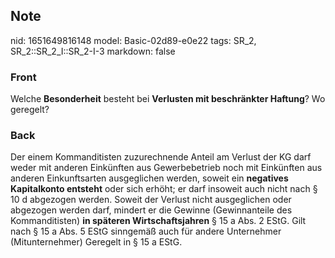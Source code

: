 ## Note
nid: 1651649816148
model: Basic-02d89-e0e22
tags: SR_2, SR_2::SR_2_I::SR_2-I-3
markdown: false

### Front
Welche <b>Besonderheit</b> besteht bei <b>Verlusten mit
beschränkter Haftung</b>? Wo geregelt?

### Back
Der einem Kommanditisten zuzurechnende Anteil am Verlust der KG
darf weder mit anderen Einkünften aus Gewerbebetrieb noch mit
Einkünften aus anderen Einkunftsarten ausgeglichen werden, soweit
ein <b>negatives Kapitalkonto entsteht</b> oder sich erhöht; er
darf insoweit auch nicht nach § 10 d abgezogen werden. Soweit der
Verlust nicht ausgeglichen oder abgezogen werden darf, mindert er
die Gewinne (Gewinnanteile des Kommanditisten) <b>in späteren
Wirtschaftsjahren</b> § 15 a Abs. 2 EStG. Gilt nach § 15 a Abs. 5
EStG sinngemäß auch für andere Unternehmer (Mitunternehmer)
Geregelt in § 15 a EStG.
